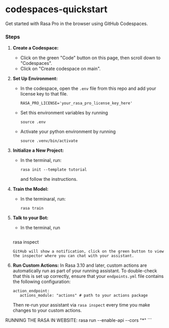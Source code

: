 # codespaces-quickstart
Get started with Rasa Pro in the browser using GitHub Codespaces.

### Steps

1. **Create a Codespace:**
   - Click on the green "Code" button on this page, then scroll down to "Codespaces".
   - Click on "Create codespace on main".

2. **Set Up Environment:**
   - In the codespace, open the `.env` file from this repo and add your license key to that file.
     ```sept
     RASA_PRO_LICENSE='your_rasa_pro_license_key_here'
     ```
   - Set this environment variables by running 
     ```
     source .env
     ```
   - Activate your python environment by running
     ```
     source .venv/bin/activate
     ```

3. **Initialize a New Project:**
   - In the terminal, run:
     ```
     rasa init --template tutorial
     ```
     and follow the instructions.

4. **Train the Model:**
   - In the terminaral, run:
     ```
     rasa train
     ```

5. **Talk to your Bot:**
   - In the terminal, run
     ```
    rasa inspect
    
     ```
     GitHub will show a notification, click on the green button to view the inspector where you can chat with your assistant.

6. **Run Custom Actions:**
  In Rasa 3.10 and later, custom actions are automatically run as part of your running assistant. To double-check that this is set up correctly, ensure that your `endpoints.yml` file contains the following configuration:
   ```
   action_endpoint:
      actions_module: "actions" # path to your actions package
    ```
   Then re-run your assistant via `rasa inspect` every time you make changes to your custom actions.

RUNNING THE RASA IN WEBSITE:
    rasa run --enable-api --cors "*"
    ```
